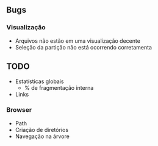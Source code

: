 ## Bugs

### Visualização
- Arquivos não estão em uma visualização decente
- Seleção da partição não está ocorrendo corretamenta

## TODO
- Estatísticas globais
  - % de fragmentação interna
- Links

### Browser
- Path
- Criação de diretórios
- Navegação na árvore